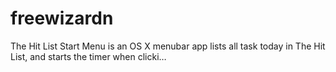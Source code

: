 # freewizardn
The Hit List Start Menu is an OS X menubar app lists all task today in The Hit List, and starts the timer when clicki…
